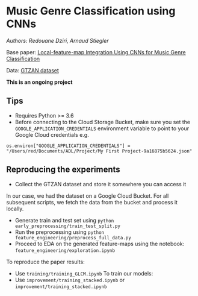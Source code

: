 # Music Genre Classification using CNNs

*Authors: Redouane Dziri, Arnaud Stiegler*

Base paper: 	 [Local-feature-map Integration Using CNNs for Music Genre Classification](http://www.me.cs.scitec.kobe-u.ac.jp/~takigu/pdf/2012/1037_Paper.pdf)

Data: [GTZAN dataset](http://marsyas.info/downloads/datasets.html)


**This is an ongoing project**


## Tips

- Requires Python >= 3.6
- Before connecting to the Cloud Storage Bucket, make sure you set the `GOOGLE_APPLICATION_CREDENTIALS` environment variable to point to your Google Cloud credentials
e.g.
```
os.environ["GOOGLE_APPLICATION_CREDENTIALS"] = "/Users/red/Documents/ADL/Project/My First Project-9a16875b5624.json"
```
## Reproducing the experiments

- Collect the GTZAN dataset and store it somewhere you can access it

In our case, we had the dataset on a Google Cloud Bucket. For all subsequent scripts, we fetch the data from the bucket and process it locally. 
- Generate train and test set using `python early_preprocessing/train_test_split.py`
- Run the preprocessing using `python feature_engineering/preprocess_full_data.py`
- Proceed to EDA on the generated feature-maps using the notebook: `feature_engineering/exploration.ipynb`

To reproduce the paper results:
- Use `training/training_GLCM.ipynb`
To train our models:
- Use `improvement/training_stacked.ipynb` or `improvement/training_stacked.ipynb`
